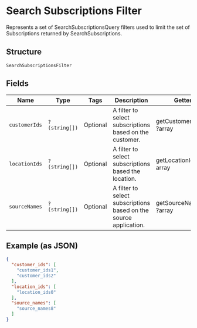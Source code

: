 
# Search Subscriptions Filter

Represents a set of SearchSubscriptionsQuery filters used to limit the set of Subscriptions returned by SearchSubscriptions.

## Structure

`SearchSubscriptionsFilter`

## Fields

| Name | Type | Tags | Description | Getter | Setter |
|  --- | --- | --- | --- | --- | --- |
| `customerIds` | `?(string[])` | Optional | A filter to select subscriptions based on the customer. | getCustomerIds(): ?array | setCustomerIds(?array customerIds): void |
| `locationIds` | `?(string[])` | Optional | A filter to select subscriptions based the location. | getLocationIds(): ?array | setLocationIds(?array locationIds): void |
| `sourceNames` | `?(string[])` | Optional | A filter to select subscriptions based on the source application. | getSourceNames(): ?array | setSourceNames(?array sourceNames): void |

## Example (as JSON)

```json
{
  "customer_ids": [
    "customer_ids1",
    "customer_ids2"
  ],
  "location_ids": [
    "location_ids0"
  ],
  "source_names": [
    "source_names8"
  ]
}
```

